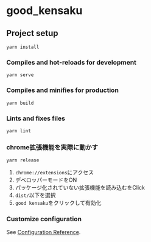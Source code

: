 # good_kensaku

## Project setup
```
yarn install
```

### Compiles and hot-reloads for development
```
yarn serve
```

### Compiles and minifies for production
```
yarn build
```

### Lints and fixes files
```
yarn lint
```

### chrome拡張機能を実際に動かす
```
yarn release
```
1. `chrome://extensions`にアクセス
2. デベロッパーモードをON
3. パッケージ化されていない拡張機能を読み込むをClick
4. `dist/`以下を選択
5. `good kensaku`をクリックして有効化

### Customize configuration
See [Configuration Reference](https://cli.vuejs.org/config/).
